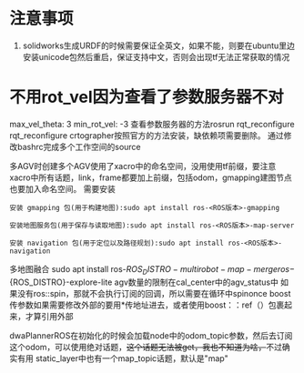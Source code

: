 <!--
 * @Author: zzttqu zzttqu@gmail.com
 * @Date: 2023-03-28 11:55:46
 * @LastEditors: zzttqu zzttqu@gmail.com
 * @LastEditTime: 2023-04-04 13:22:25
 * @FilePath: /roscar/readme.md
 * @Description:
 * 一个大学生的毕业设计
-->
# 注意事项
1. solidworks生成URDF的时候需要保证全英文，如果不能，则要在ubuntu里边安装unicode包然后重启，保证支持中文，否则会出现tf无法正常获取的情况


  # 不用rot_vel因为查看了参数服务器不对
  max_vel_theta: 3
  min_rot_vel: -3
查看参数服务器的方法rosrun rqt_reconfigure rqt_reconfigure
crtographer按照官方的方法安装，缺依赖项需要删除。
通过修改bashrc完成多个工作空间的source

多AGV时创建多个AGV使用了xacro中的命名空间，没用使用tf前缀，要注意xacro中所有话题，link，frame都要加上前缀，包括odom，gmapping建图节点也要加入命名空间。
需要安装


    安装 gmapping 包(用于构建地图):sudo apt install ros-<ROS版本>-gmapping

    安装地图服务包(用于保存与读取地图):sudo apt install ros-<ROS版本>-map-server

    安装 navigation 包(用于定位以及路径规划):sudo apt install ros-<ROS版本>-navigation
多地图融合	sudo apt install ros-${ROS_DISTRO}-multirobot-map-merge ros-${ROS_DISTRO}-explore-lite
agv数量的限制在cal_center中的agv_status中
如果没有ros::spin，那就不会执行订阅的回调，所以需要在循环中spinonce
boost传参数如果需要修改外部的要用*传地址进去，或者使用boost：：ref（）包裹起来，才算引用外部

dwaPlannerROS在初始化的时候会加载node中的odom_topic参数，然后去订阅这个odom，可以使用绝对话题，~~这个话题无法被get，我也不知道为啥，~~不过确实有用
static_layer中也有一个map_topic话题，默认是"map"